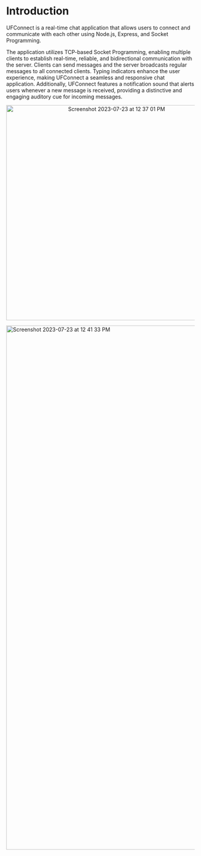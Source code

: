 # Introduction

UFConnect is a real-time chat application that allows users to connect and communicate with each other using Node.js, Express, and Socket Programming.

The application utilizes TCP-based Socket Programming, enabling multiple clients to establish real-time, reliable, and bidirectional communication with the server. Clients can send messages and the server broadcasts regular messages to all connected clients. Typing indicators enhance the user experience, making UFConnect a seamless and responsive chat application. Additionally, UFConnect features a notification sound that alerts users whenever a new message is received, providing a distinctive and engaging auditory cue for incoming messages.


<p align ="center">
  <img width="574" alt="Screenshot 2023-07-23 at 12 37 01 PM" src="https://github.com/Probhit/UFConnect/assets/123281235/964256f7-b147-48e8-85b5-310662a8ee3d">
</p>

<img width="1398" alt="Screenshot 2023-07-23 at 12 41 33 PM" src="https://github.com/Probhit/UFConnect/assets/123281235/268bbae1-c2c3-4258-af6b-0e92a2f7f060">
